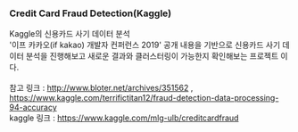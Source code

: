### Credit Card Fraud Detection(Kaggle)
Kaggle의 신용카드 사기 데이터 분석<br>
'이프 카카오(if kakao) 개발자 컨퍼런스 2019' 공개 내용을 기반으로 신용카드 사기 데이터 분석을 진행해보고 새로운 결과와 클러스터링이 가능한지 확인해보는 프로젝트
이다.<br><br>
참고 링크 : http://www.bloter.net/archives/351562 , https://www.kaggle.com/terrifictitan12/fraud-detection-data-processing-94-accuracy<br>
kaggle 링크 : https://www.kaggle.com/mlg-ulb/creditcardfraud
